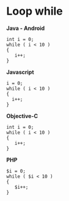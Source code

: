 # Loop while

**Java - Android**
```
int i = 0;
while ( i < 10 )
{
   i++;
}
```

**Javascript**
```
i = 0;
while ( i < 10 )
{
  i++;
}
```

**Objective-C**
```
int i = 0;
while ( i < 10 )
{
   i++;
}
```

**PHP**
```
$i = 0;
while ( $i < 10 )
{
   $i++;
}
```

